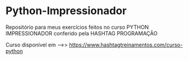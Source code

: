 # Python-Impressionador
Repositório para meus exercícios feitos no curso PYTHON IMPRESSIONADOR conferido pela HASHTAG PROGRAMAÇÃO

Curso disponível em -->> https://www.hashtagtreinamentos.com/curso-python
